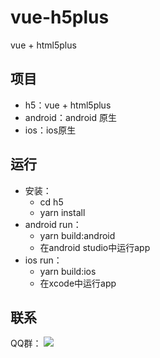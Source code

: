 # vue-h5plus
vue + html5plus

## 项目

* h5：vue + html5plus
* android：android 原生
* ios：ios原生

## 运行

* 安装：
  * cd h5
  * yarn install
* android run：
  * yarn build:android
  * 在android studio中运行app
* ios run：
  * yarn build:ios
  * 在xcode中运行app

## 联系

QQ群：
[![](https://pub.idqqimg.com/wpa/images/group.png)](https://shang.qq.com/wpa/qunwpa?idkey=a99bad4e91fd526cc55ca17847462a3c0d49ed6dd90e7cb53f64fc6ae63691c7)